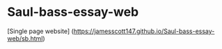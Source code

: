 # Saul-bass-essay-web
[Single page website]
(https://jamesscott147.github.io/Saul-bass-essay-web/sb.html) 